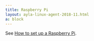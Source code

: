 ```yaml
---
title: Raspberry Pi
layout: ayla-linux-agent-2018-11.html
a: block
---
```


See [How to set up a Raspberry Pi](/posts/how-to-set-up-a-raspberry-pi/).